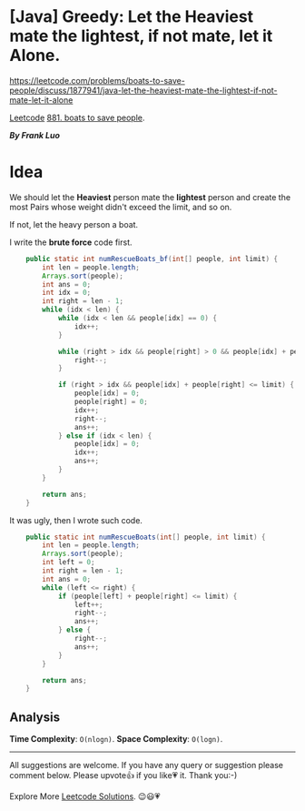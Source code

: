# [Java] Greedy: Let the Heaviest mate the lightest, if not mate, let it Alone.

https://leetcode.com/problems/boats-to-save-people/discuss/1877941/java-let-the-heaviest-mate-the-lightest-if-not-mate-let-it-alone

[Leetcode](https://leetcode.com/) [881. boats to save people](https://leetcode.com/problems/boats-to-save-people/).

***By Frank Luo***

# Idea
 
We should let the **Heaviest** person mate the **lightest** person and create the most Pairs whose weight didn't exceed the limit, and so on.

If not, let the heavy person a boat.

I write the **brute force** code first.

```java
    public static int numRescueBoats_bf(int[] people, int limit) {
        int len = people.length;
        Arrays.sort(people);
        int ans = 0;
        int idx = 0;
        int right = len - 1;
        while (idx < len) {
            while (idx < len && people[idx] == 0) {
                idx++;
            }

            while (right > idx && people[right] > 0 && people[idx] + people[right] > limit) {
                right--;
            }

            if (right > idx && people[idx] + people[right] <= limit) {
                people[idx] = 0;
                people[right] = 0;
                idx++;
                right--;
                ans++;
            } else if (idx < len) {
                people[idx] = 0;
                idx++;
                ans++;
            }
        }

        return ans;
    }
```

It was ugly, then I wrote such code.

```java
    public static int numRescueBoats(int[] people, int limit) {
        int len = people.length;
        Arrays.sort(people);
        int left = 0;
        int right = len - 1;
        int ans = 0;
        while (left <= right) {
            if (people[left] + people[right] <= limit) {
                left++;
				right--;
				ans++;
            } else {
				right--;
				ans++;
			}
        } 

        return ans;
    }
```

## Analysis

**Time Complexity**: `O(nlogn)`.
**Space Complexity**: `O(logn)`.

--------------------------

All suggestions are welcome. 
If you have any query or suggestion please comment below.
Please upvote👍 if you like💗 it. Thank you:-)

Explore More [Leetcode Solutions](https://leetcode.com/discuss/general-discussion/1868912/My-Leetcode-Solutions-All-In-One). 😉😃💗

